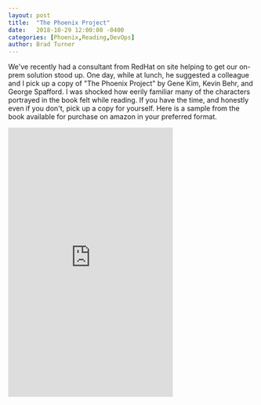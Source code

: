 ```yaml
---
layout: post
title:  "The Phoenix Project"
date:   2018-10-29 12:00:00 -0400
categories: [Phoenix,Reading,DevOps]
author: Brad Turner
---
```


We've recently had a consultant from RedHat on site helping to get our on-prem solution stood up.  One day, while at lunch, he suggested a colleague and I pick up a copy of "The Phoenix Project" by Gene Kim, Kevin Behr, and George Spafford.  I was shocked how eerily familiar many of the characters portrayed in the book felt while reading.  If you have the time, and honestly even if you don't, pick up a copy for yourself.  Here is a sample from the book available for purchase on amazon in your preferred format.

<iframe type="text/html" width="336" height="550" frameborder="0" allowfullscreen style="max-width:100%" src="https://read.amazon.com/kp/card?asin=B078Y98RG8&preview=inline&linkCode=kpe&ref_=cm_sw_r_kb_dp_S711BbP3N64Z8&tag=mobilea053c12-20" ></iframe>
